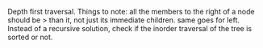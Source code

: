 Depth first traversal.
Things to note: all the members to the right of a node should be > than it, not just its immediate children. same goes for left.
​
Instead of a recursive solution, check if the inorder traversal of the tree is sorted or not.